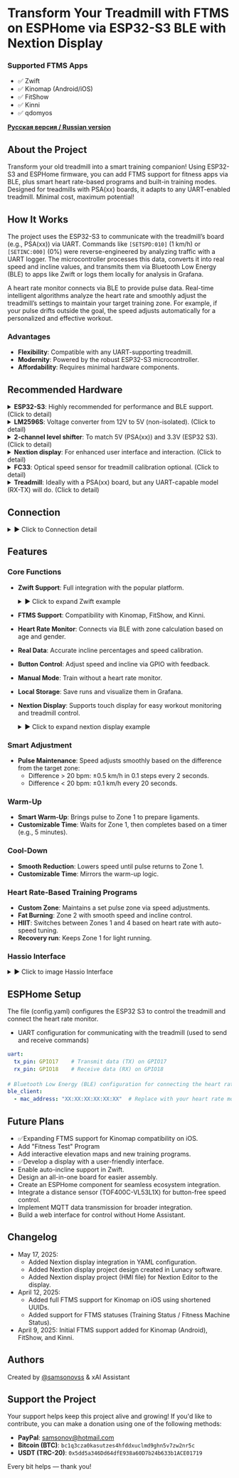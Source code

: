 # Transform Your Treadmill with FTMS on ESPHome via ESP32-S3 BLE with Nextion Display

### Supported FTMS Apps
- :white_check_mark: Zwift
- :white_check_mark: Kinomap (Android/iOS)
- :white_check_mark: FitShow
- :white_check_mark: Kinni
- :white_check_mark: qdomyos

**[Русская версия / Russian version](docs/readme/README.ru.md)**

## About the Project
Transform your old treadmill into a smart training companion! Using ESP32-S3 and ESPHome firmware, you can add FTMS support for fitness apps via BLE, plus smart heart rate-based programs and built-in training modes. Designed for treadmills with PSA(xx) boards, it adapts to any UART-enabled treadmill. Minimal cost, maximum potential!

## How It Works
The project uses the ESP32-S3 to communicate with the treadmill’s board (e.g., PSA(xx)) via UART. Commands like `[SETSPD:010]` (1 km/h) or `[SETINC:000]` (0%) were reverse-engineered by analyzing traffic with a UART logger. The microcontroller processes this data, converts it into real speed and incline values, and transmits them via Bluetooth Low Energy (BLE) to apps like Zwift or logs them locally for analysis in Grafana.

A heart rate monitor connects via BLE to provide pulse data. Real-time intelligent algorithms analyze the heart rate and smoothly adjust the treadmill’s settings to maintain your target training zone. For example, if your pulse drifts outside the goal, the speed adjusts automatically for a personalized and effective workout.

### Advantages
- **Flexibility**: Compatible with any UART-supporting treadmill.
- **Modernity**: Powered by the robust ESP32-S3 microcontroller.
- **Affordability**: Requires minimal hardware components.

## Recommended Hardware
  <details>
  <summary><b>ESP32-S3</b>: Highly recommended for performance and BLE support. (Click to detail)</summary>
  <img src="docs/readme/images/esp32-s3.png" alt="ESP32-S Screenshot" width="400"/>
  </details>
  
  <details>
  <summary><b>LM2596S</b>: Voltage converter from 12V to 5V (non-isolated). (Click to detail)</summary>
  <img src="docs/readme/images/LM2596S.jpg" alt="LM2596S Screenshot" width="400"/>
  </details>
  
  <details>
  <summary><b>2-channel level shifter</b>: To match 5V (PSA(xx)) and 3.3V (ESP32 S3). (Click to detail)</summary>
  <img src="docs/readme/images/2-channel_level_shifter.webp" alt="LM2596S Screenshot" width="400"/>
  </details>
    
  <details>
  <summary><b>Nextion display</b>: For enhanced user interface and interaction. (Click to detail)</summary>
  <img src="docs/readme/images/nextion_display.jpg" alt="display Screenshot" width="400"/>
  </details>
  
  <details>
  <summary><b>FC33</b>: Optical speed sensor for treadmill calibration optional. (Click to detail)</summary>
  <img src="docs/readme/images/FC-33_speed_sensor.jpg" alt="Optical speed sensor Screenshot" width="400"/>
  </details>
  
  <details>
  <summary><b>Treadmill</b>: Ideally with a PSA(xx) board, but any UART-capable model (RX-TX) will do. (Click to detail)</summary>
  <img src="docs/readme/images/PSA(XX)H.jpg" alt="PSA(xx) board Screenshot"/>
  </details>

## Connection
<details>
<summary>▶️ Click to Connection detail</summary>

- ESP32-S3:
  - GPIO17 (TX): Transmits data to RX (Pin 5) on PSA(xx) through a level shifter.
  - GPIO18 (RX): Receives data from TX (Pin 4) on PSA(xx) through a level shifter.
  - GND: Common ground with the level shifter (3.3V side).
  - 3.3V: Power supply for the Low Voltage (LV) side of the level shifter.
- ESP32-S3 (Power Supply Connections):
  - LV (Low Voltage): 3.3V side connected to the ESP32.
  - HV (High Voltage): 5V side connected to PSA(xx).
  - GND (LV): Ground from the ESP32.
  - Vcc (LV): 3.3V from the ESP32.
  - GND (HV): Ground from the LM2596S.
  - Vcc (HV): 5V from the LM2596S.
- PSA(xx) Board (6-pin):
  - Pin 1 (12V): Supplies power to the board, feeds the input of the LM2596S, and connects to Pin 6 (SW).
  - Pin 2: Not connected (unused).
  - Pin 3 (GND): Common ground with the LM2596S and the level shifter.
  - Pin 4 (TX): Transmits data to GPIO18 (RX) on the ESP32 through the level shifter.
  - Pin 5 (RX): Receives data from GPIO17 (TX) on the ESP32 through the level shifter.
  - Pin 6 (SW): Connected to Pin 1 (12V) to power on the treadmill.
- PSA(xx) Board (Additional 6-pin Section):
  - Input 12V: Receives power from Pin 1 (12V) of PSA(xx).
  - Output 5V: Provides power to the Vcc (HV) side of the level shifter.
  - GND: Common ground with PSA(xx) and the level shifter.
- Nextion Display:
  - TX: Transmits data to RX (GPIO43) on ESP32-S3
  - RX: Receives data from TX (GPIO44) on ESP32-S3
  - GND: Ground from the LM2596S.
  - Vcc: 5V from the LM2596S.

</details>
 
## Features
### Core Functions
- **Zwift Support**: Full integration with the popular platform.

  <details>
  <summary>▶️ Click to expand Zwift example</summary>
  <img src="docs/readme/images/Zwift.gif" alt="ESPHome Treadmill Zwift Screenshot"/>
  </details>

- **FTMS Support**: Compatibility with Kinomap, FitShow, and Kinni.
- **Heart Rate Monitor**: Connects via BLE with zone calculation based on age and gender.
- **Real Data**: Accurate incline percentages and speed calibration.
- **Button Control**: Adjust speed and incline via GPIO with feedback.
- **Manual Mode**: Train without a heart rate monitor.
- **Local Storage**: Save runs and visualize them in Grafana.
- **Nextion Display**: Supports touch display for easy workout monitoring and treadmill control.
  <details>
  <summary>▶️ Click to expand nextion display example</summary>
  <img src="docs/readme/images/nextion.gif" alt="nextion display Screenshot"/>
  </details>

### Smart Adjustment
- **Pulse Maintenance**: Speed adjusts smoothly based on the difference from the target zone:
  - Difference > 20 bpm: ±0.5 km/h in 0.1 steps every 2 seconds.
  - Difference < 20 bpm: ±0.1 km/h every 20 seconds.

### Warm-Up
- **Smart Warm-Up**: Brings pulse to Zone 1 to prepare ligaments.
- **Customizable Time**: Waits for Zone 1, then completes based on a timer (e.g., 5 minutes).

### Cool-Down
- **Smooth Reduction**: Lowers speed until pulse returns to Zone 1.
- **Customizable Time**: Mirrors the warm-up logic.

### Heart Rate-Based Training Programs
- **Custom Zone**: Maintains a set pulse zone via speed adjustments.
- **Fat Burning**: Zone 2 with smooth speed and incline control.
- **HIIT**: Switches between Zones 1 and 4 based on heart rate with auto-speed tuning.
- **Recovery run**: Keeps Zone 1 for light running.

### Hassio Interface
<details>
<summary>▶️ Click to image Hassio Interface</summary>
<img src="docs/readme/images/hassio.png" alt="Hassio Interface Screenshot"/>
</details>

## ESPHome Setup
The file (config.yaml) configures the ESP32 S3 to control the treadmill and connect the heart rate monitor.
- UART configuration for communicating with the treadmill (used to send and receive commands)
```yaml
uart:
  tx_pin: GPIO17    # Transmit data (TX) on GPIO17
  rx_pin: GPIO18    # Receive data (RX) on GPIO18

# Bluetooth Low Energy (BLE) configuration for connecting the heart rate monitor
ble_client:
  - mac_address: "XX:XX:XX:XX:XX:XX"  # Replace with your heart rate monitor's MAC address
```

## Future Plans
- :white_check_mark:Expanding FTMS support for Kinomap compatibility on iOS.
- Add "Fitness Test" Program
- Add interactive elevation maps and new training programs.
- :white_check_mark:Develop a display with a user-friendly interface.
- Enable auto-incline support in Zwift.
- Design an all-in-one board for easier assembly.
- Create an ESPHome component for seamless ecosystem integration.
- Integrate a distance sensor (TOF400C-VL53L1X) for button-free speed control.
- Implement MQTT data transmission for broader integration.
- Build a web interface for control without Home Assistant.

## Changelog
- May 17, 2025:
  - Added Nextion display integration in YAML configuration.
  - Added Nextion display project design created in Lunacy software.
  - Added Nextion display project (HMI file) for Nextion Editor to the display.
- April 12, 2025:
  - Added full FTMS support for Kinomap on iOS using shortened UUIDs.
  - Added support for FTMS statuses (Training Status / Fitness Machine Status).
- April 9, 2025: Initial FTMS support added for Kinomap (Android), FitShow, and Kinni.

## Authors
Created by [@samsonovss](https://t.me/samsonovss) & xAI Assistant

## Support the Project
Your support helps keep this project alive and growing! If you'd like to contribute, you can make a donation using one of the following methods:
- **PayPal**: samsonov@hotmail.com
- **Bitcoin (BTC)**: `bc1q3cza0kasutzes4hfddxuclmd9ghn5v7zw2nr5c`  
- **USDT (TRC-20)**: `0x5dd5a346Dd64dfE938a60D7b24b633b1ACE01719`
  
Every bit helps — thank you!
